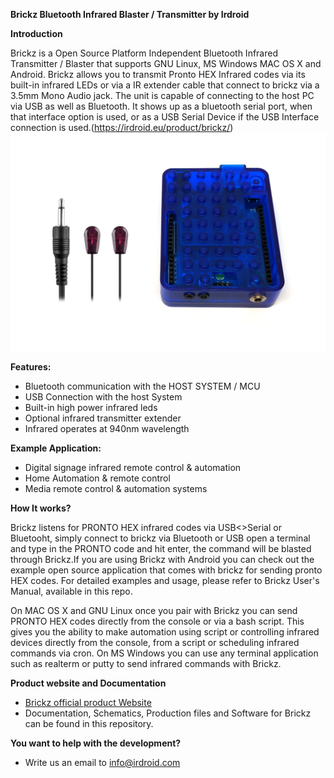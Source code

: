 **Brickz Bluetooth Infrared Blaster / Transmitter by Irdroid**

**Introduction** 

Brickz is a Open Source Platform Independent Bluetooth Infrared Transmitter / Blaster that supports GNU Linux, MS Windows MAC OS X and Android. Brickz allows you to transmit Pronto HEX Infrared codes via its built-in infrared LEDs or via a IR extender cable that connect to brickz via a 3.5mm Mono Audio jack. The unit is capable of connecting to the host PC via USB as well as Bluetooth. It shows up as a bluetooth serial port, when that interface option is used, or as a USB Serial Device if the USB Interface connection is used.(https://irdroid.eu/product/brickz/)
![Brickz](https://raw.githubusercontent.com/Irdroid/Brickz/main/Documents/Photos/Brickz_with_ir_extender_scaled.png)

**Features:**
- Bluetooth communication with the HOST SYSTEM / MCU
- USB Connection with the host System
- Built-in high power infrared leds
- Optional infrared transmitter extender
- Infrared operates at 940nm wavelength

**Example Application:**
- Digital signage infrared remote control & automation
- Home Automation & remote control
- Media remote control & automation systems

**How It works?**

Brickz listens for PRONTO HEX infrared codes via USB<>Serial or Bluetooht, simply connect to brickz via Bluetooth or USB open a terminal and type in the PRONTO code and hit enter, the command will be blasted through Brickz.If you are using Brickz with Android you can check out the example open source application that comes with brickz for sending pronto HEX codes. For detailed examples and usage, please refer to Brickz User's Manual, available in this repo.

On MAC OS X and GNU Linux once you pair with Brickz you can send PRONTO HEX codes directly from the console or via a bash script. This gives you the ability to make automation using script or controlling infrared devices directly from the console, from a script or scheduling infrared commands via cron. On MS Windows you can use any terminal application such as realterm or putty to send infrared commands with Brickz.

**Product website and Documentation**

- [Brickz official product Website](https://irdroid.eu/product/brickz)
- Documentation, Schematics, Production files and Software for Brickz can be found in this repository.

**You want to help with the development?**

- Write us an email to info@irdroid.com

